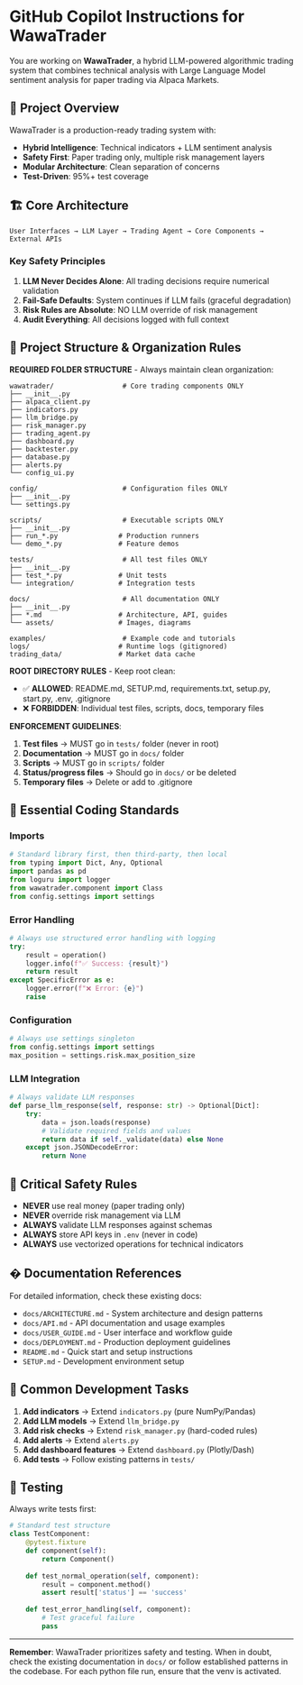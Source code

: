 # GitHub Copilot Instructions for WawaTrader

You are working on **WawaTrader**, a hybrid LLM-powered algorithmic trading system that combines technical analysis with Large Language Model sentiment analysis for paper trading via Alpaca Markets.

## 🎯 **Project Overview**

WawaTrader is a production-ready trading system with:
- **Hybrid Intelligence**: Technical indicators + LLM sentiment analysis
- **Safety First**: Paper trading only, multiple risk management layers
- **Modular Architecture**: Clean separation of concerns
- **Test-Driven**: 95%+ test coverage

## 🏗️ **Core Architecture**

```
User Interfaces → LLM Layer → Trading Agent → Core Components → External APIs
```

### **Key Safety Principles**
1. **LLM Never Decides Alone**: All trading decisions require numerical validation
2. **Fail-Safe Defaults**: System continues if LLM fails (graceful degradation)
3. **Risk Rules are Absolute**: NO LLM override of risk management
4. **Audit Everything**: All decisions logged with full context

## 📁 **Project Structure & Organization Rules**

**REQUIRED FOLDER STRUCTURE** - Always maintain clean organization:

```
wawatrader/                 # Core trading components ONLY
├── __init__.py
├── alpaca_client.py
├── indicators.py
├── llm_bridge.py
├── risk_manager.py
├── trading_agent.py
├── dashboard.py
├── backtester.py
├── database.py
├── alerts.py
└── config_ui.py

config/                     # Configuration files ONLY
├── __init__.py
└── settings.py

scripts/                    # Executable scripts ONLY
├── __init__.py
├── run_*.py               # Production runners
└── demo_*.py              # Feature demos

tests/                      # All test files ONLY
├── __init__.py
├── test_*.py              # Unit tests
└── integration/           # Integration tests

docs/                       # All documentation ONLY
├── __init__.py
├── *.md                   # Architecture, API, guides
└── assets/                # Images, diagrams

examples/                   # Example code and tutorials
logs/                      # Runtime logs (gitignored)
trading_data/              # Market data cache
```

**ROOT DIRECTORY RULES** - Keep root clean:
- ✅ **ALLOWED**: README.md, SETUP.md, requirements.txt, setup.py, start.py, .env, .gitignore
- ❌ **FORBIDDEN**: Individual test files, scripts, docs, temporary files

**ENFORCEMENT GUIDELINES**:
1. **Test files** → MUST go in `tests/` folder (never in root)
2. **Documentation** → MUST go in `docs/` folder 
3. **Scripts** → MUST go in `scripts/` folder
4. **Status/progress files** → Should go in `docs/` or be deleted
5. **Temporary files** → Delete or add to .gitignore

## 🔧 **Essential Coding Standards**

### **Imports**
```python
# Standard library first, then third-party, then local
from typing import Dict, Any, Optional
import pandas as pd
from loguru import logger
from wawatrader.component import Class
from config.settings import settings
```

### **Error Handling**
```python
# Always use structured error handling with logging
try:
    result = operation()
    logger.info(f"✅ Success: {result}")
    return result
except SpecificError as e:
    logger.error(f"❌ Error: {e}")
    raise
```

### **Configuration**
```python
# Always use settings singleton
from config.settings import settings
max_position = settings.risk.max_position_size
```

### **LLM Integration**
```python
# Always validate LLM responses
def parse_llm_response(self, response: str) -> Optional[Dict]:
    try:
        data = json.loads(response)
        # Validate required fields and values
        return data if self._validate(data) else None
    except json.JSONDecodeError:
        return None
```

## 🚨 **Critical Safety Rules**

- **NEVER** use real money (paper trading only)
- **NEVER** override risk management via LLM
- **ALWAYS** validate LLM responses against schemas  
- **ALWAYS** store API keys in `.env` (never in code)
- **ALWAYS** use vectorized operations for technical indicators

## � **Documentation References**

For detailed information, check these existing docs:
- `docs/ARCHITECTURE.md` - System architecture and design patterns
- `docs/API.md` - API documentation and usage examples
- `docs/USER_GUIDE.md` - User interface and workflow guide
- `docs/DEPLOYMENT.md` - Production deployment guidelines
- `README.md` - Quick start and setup instructions
- `SETUP.md` - Development environment setup

## 🎯 **Common Development Tasks**

1. **Add indicators** → Extend `indicators.py` (pure NumPy/Pandas)
2. **Add LLM models** → Extend `llm_bridge.py`
3. **Add risk checks** → Extend `risk_manager.py` (hard-coded rules)
4. **Add alerts** → Extend `alerts.py`
5. **Add dashboard features** → Extend `dashboard.py` (Plotly/Dash)
6. **Add tests** → Follow existing patterns in `tests/`

## 🧪 **Testing**

Always write tests first:
```python
# Standard test structure
class TestComponent:
    @pytest.fixture
    def component(self):
        return Component()
    
    def test_normal_operation(self, component):
        result = component.method()
        assert result['status'] == 'success'
    
    def test_error_handling(self, component):
        # Test graceful failure
        pass
```

---

**Remember**: WawaTrader prioritizes safety and testing. When in doubt, check the existing documentation in `docs/` or follow established patterns in the codebase. For each python file run, ensure that the venv is activated.